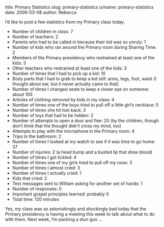 title: Primary Statistics
slug: primary-statistics
urlname: primary-statistics
date: 2009-03-08
author: Rebecca

I&#x02bc;d like to post a few statistics from my Primary class today.

* Number of children in class: 7
* Number of teachers: 2
* Parents who had to be called in because their kid was so unruly: 1
* Number of kids who ran around the Primary room during Sharing Time: 2
* Members of the Primary presidency who restrained at least one of the kids: 3
* Other teachers who restrained at least one of the kids: 3
* Number of times that I had to pick up a kid: 10
* Body parts that I had to grab to keep a kid still: arms, legs, foot, waist (I
  thought about ear, but it never actually came to that)
* Number of times I changed seats to keep a closer eye on someone: about 100
* Articles of clothing removed by kids in my class: 4
* Number of times one of the boys tried to pull off a little girl&#x02bc;s
  necklace: 5
* Number of times she hit him back: 3
* Number of toys that had to be hidden: 2
* Number of attempts to open a door and flee: 20 (by the children, though
  don&#x02bc;t think that the thought didn&#x02bc;t cross my mind, too)
* Attempts to play with the microphone in the Primary room: 4
* Trips to the bathroom: 2
* Number of times I looked at my watch to see if it was time to go home: 37
* Number of injuries: 2 (a head bump and a busted lip that drew blood)
* Number of times I got tickled: 4
* Number of times one of my girls tried to pull off my nose: 3
* Number of times I almost cried: 3
* Number of times I actually cried: 1
* Kids that cried: 2
* Text messages sent to William asking for another set of hands: 1
* Number of responses: 0
* Important gospel principles learned: probably 0
* Total time: 120 minutes

Yes, my class was so astonishingly and shockingly bad today that the Primary
presidency is having a meeting this week to talk about what to do with them.
Next week, I&#x02bc;m packing a stun gun &hellip;
